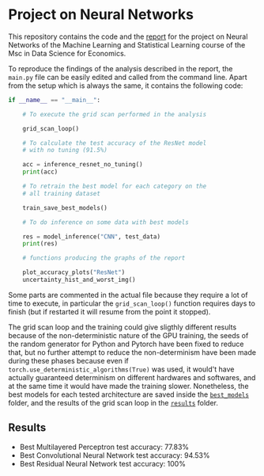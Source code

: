 # Project on Neural Networks

This repository contains the code and the [report](https://github.com/Tortar/ML_project/blob/main/ML_report.pdf) 
for the project on Neural Networks of the Machine Learning and Statistical Learning course of the Msc in Data Science 
for Economics.

To reproduce the findings of the analysis described in the report, the `main.py` file 
can be easily edited and called from the command line. Apart from the setup which is
always the same, it contains the following code:

```python
if __name__ == "__main__":

    # To execute the grid scan performed in the analysis

    grid_scan_loop()

    # To calculate the test accuracy of the ResNet model 
    # with no tuning (91.5%) 

    acc = inference_resnet_no_tuning()
    print(acc)

    # To retrain the best model for each category on the 
    # all training dataset  

    train_save_best_models()

    # To do inference on some data with best models

    res = model_inference("CNN", test_data)
    print(res)

    # functions producing the graphs of the report 

    plot_accuracy_plots("ResNet")
    uncertainty_hist_and_worst_img()
```

Some parts are commented in the actual file because they require a lot of
time to execute, in particular the `grid_scan_loop()` function requires 
days to finish (but if restarted it will resume from the point it stopped).

The grid scan loop and the training could give sligthly different results 
because of the non-deterministic nature of the GPU training, the seeds of the
random generator for Python and Pytorch have been fixed to reduce that, 
but no further attempt to reduce the non-determinism have been made during 
these phases because even if `torch.use_deterministic_algorithms(True)` was used, 
it would't have actually guaranteed determinism on different hardwares and softwares,
and at the same time it would have made the training slower. Nonetheless, the best models 
for each tested architecture are saved inside the [`best_models`](https://github.com/Tortar/ML_project/tree/main/best_models) 
folder, and the results of the grid scan loop in the [`results`](https://github.com/Tortar/ML_project/tree/main/results)
folder.

## Results

- Best Multilayered Perceptron test accuracy: 77.83%
- Best Convolutional Neural Network test accuracy: 94.53%
- Best Residual Neural Network test accuracy: 100%
  
